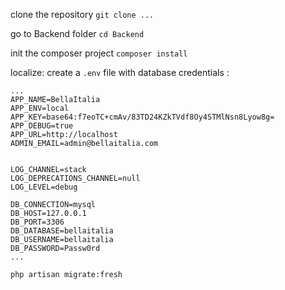 clone the repository
`git clone ...`

go to Backend folder
`cd Backend`

init the composer project
`composer install`

localize: 
create a `.env` file with database credentials :

```
...
APP_NAME=BellaItalia
APP_ENV=local
APP_KEY=base64:f7eoTC+cmAv/83TD24KZkTVdf8Oy4STMlNsn8Lyow8g=
APP_DEBUG=true
APP_URL=http://localhost
ADMIN_EMAIL=admin@bellaitalia.com


LOG_CHANNEL=stack
LOG_DEPRECATIONS_CHANNEL=null
LOG_LEVEL=debug

DB_CONNECTION=mysql
DB_HOST=127.0.0.1
DB_PORT=3306
DB_DATABASE=bellaitalia
DB_USERNAME=bellaitalia
DB_PASSWORD=Passw0rd
...
```

`php artisan migrate:fresh`
